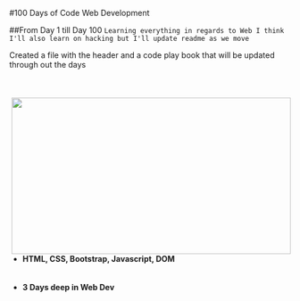 #100 Days of Code Web Development

##From Day 1 till Day 100 
`Learning everything in regards to Web I think I'll also learn on hacking but I'll update readme as we move`

<!-- <p align="center"> <img align="left" src="https://github-readme-stats.vercel.app/api/top-langs?username=sagebeme&show_icons=true&locale=en&layout=compact&theme=radical" alt="Dennisnderitu254" width=360 height=180/>
<img align="center" src="https://github-readme-stats.vercel.app/api?username=sagebeme&show_icons=true&theme=radical" alt="sagebeme" width=420 height=180/>
</p> -->

Created a file with the header and a code play book that will be updated through out the days

</br>
<h4>
	<img style="object-fit: cover;" align="right" src="https://media3.giphy.com/media/qgQUggAC3Pfv687qPC/giphy.gif?cid=ecf05e47b0lxjmphcw78q2hlqppk70ur2n1g5jbcy9p1uopn&rid=giphy.gif&ct=g" width="500" height="281" />
<ul align="left">
	<li> HTML, CSS, Bootstrap, Javascript, DOM </li><br/><br/>
     <li>3 Days deep in Web Dev </li><br/><br/>
</ul>
</h4>